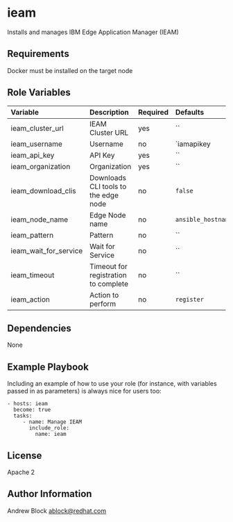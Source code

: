 ieam
=========

Installs and manages IBM Edge Application Manager (IEAM)

Requirements
------------

Docker must be installed on the target node


Role Variables
--------------

| Variable | Description | Required | Defaults |
|:---------|:------------|:---------|:---------|
|ieam_cluster_url| IEAM Cluster URL | yes | `` |
|ieam_username| Username | no | `iamapikey |
|ieam_api_key| API Key | yes | `` |
|ieam_organization| Organization | yes | `` |
|ieam_download_clis| Downloads CLI tools to the edge node  | no | `false` |
|ieam_node_name| Edge Node name  | no | `ansible_hostname` |
|ieam_pattern| Pattern  | no | `` |
|ieam_wait_for_service| Wait for Service  | no | `` |
|ieam_timeout| Timeout for registration to complete  | no | `` |
|ieam_action| Action to perform  | no | `register` |

Dependencies
------------

None

Example Playbook
----------------

Including an example of how to use your role (for instance, with variables passed in as parameters) is always nice for users too:

    - hosts: ieam
      become: true
      tasks:
         - name: Manage IEAM
           include_role:
             name: ieam

License
-------

Apache 2

Author Information
------------------

Andrew Block <ablock@redhat.com>
